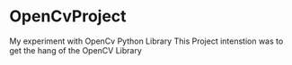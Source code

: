 # OpenCvProject
My experiment with OpenCv Python Library
This Project intenstion was to get the hang of the OpenCV Library
